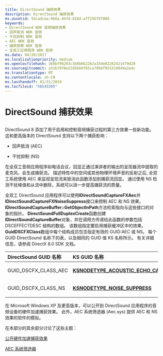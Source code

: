 ```yaml
---
title: DirectSound 捕获效果
description: DirectSound 捕获效果
ms.assetid: 5dcadcea-0b6a-447d-828d-a7f256f97088
keywords:
- DirectSound WDK 音频捕获效果
- 回声取消 WDK 音频
- 干扰抑制 WDK 音频
- AEC WDK 音频
- 捕获效果 WDK 音频
- 全双工应用程序 WDK 音频
ms.date: 04/20/2017
ms.localizationpriority: medium
ms.openlocfilehash: 360bf96203c3b8b0b22b2a33de02262421479d28
ms.sourcegitcommit: a33b7978e22d5bb9f65ca7056f955319049a2e4c
ms.translationtype: MT
ms.contentlocale: zh-CN
ms.lasthandoff: 01/31/2019
ms.locfileid: "56543395"
---
```

# <a name="directsound-capture-effects"></a>DirectSound 捕获效果


## <span id="directsound_capture_effects"></span><span id="DIRECTSOUND_CAPTURE_EFFECTS"></span>


DirectSound 8 添加了用于启用和控制音频捕获过程的第三方效果一些新功能。 这和更高版本的 DirectSound 支持以下两个捕获影响：

-   回声抵消 (AEC)

-   干扰抑制 (NS)

在全双工音频应用程序如电话会议，回显正通过演讲者的输出的呈现器流中提取的麦克风，会生成捕获流。 描述特性中的空间或其他物理环境声音的反射之后, 全双工系统使用 AEC 来监视呈现流来抵消此函数添加到捕获流回显。 通过使用 NS 检测干扰峰值和从流中删除，系统可以进一步提高捕获流的质量。

全双工 DirectSound 应用程序可以使用**IDirectSoundCaptureFXAec**并**IDirectSoundCaptureFXNoiseSuppress**接口来控制 AEC 和 NS 效果。 **IDirectSoundCaptureBuffer::GetObjectInPath**方法检索指向与这些接口的对象的指针。 **DirectSoundFullDuplexCreate**函数创建**IDirectSoundCaptureBuffer**对象，并在调用方传递给此函数的参数包括 DSCEFFECTDESC 结构的数组。 该数组指定要启用捕获缓冲区中的效果。 **GuidDSCFXClass**数组中每个结构成员包含指定有效的 GUID:AEC 或 NS。 每个 GUID DirectSound 名称下的表，以及相同的 GUID 值 KS 名称所示。 有关详细信息，请参阅 DirectX 8.0 SDK 文档。

<table>
<colgroup>
<col width="50%" />
<col width="50%" />
</colgroup>
<thead>
<tr class="header">
<th align="left">DirectSound GUID 名称</th>
<th align="left">KS GUID 名称</th>
</tr>
</thead>
<tbody>
<tr class="odd">
<td align="left"><p>GUID_DSCFX_CLASS_AEC</p></td>
<td align="left"><p><a href="https://msdn.microsoft.com/library/windows/hardware/ff537150" data-raw-source="[&lt;strong&gt;KSNODETYPE_ACOUSTIC_ECHO_CANCEL&lt;/strong&gt;](https://msdn.microsoft.com/library/windows/hardware/ff537150)"><strong>KSNODETYPE_ACOUSTIC_ECHO_CANCEL</strong></a></p></td>
</tr>
<tr class="even">
<td align="left"><p>GUID_DSCFX_CLASS_NS</p></td>
<td align="left"><p><a href="https://msdn.microsoft.com/library/windows/hardware/ff537182" data-raw-source="[&lt;strong&gt;KSNODETYPE_NOISE_SUPPRESS&lt;/strong&gt;](https://msdn.microsoft.com/library/windows/hardware/ff537182)"><strong>KSNODETYPE_NOISE_SUPPRESS</strong></a></p></td>
</tr>
</tbody>
</table>

 

在 Microsoft Windows XP 及更高版本，可以公开到 DirectSound 应用程序的音频设备的硬件加速捕获效果。 此外，AEC 系统筛选器 (Aec.sys) 提供 AEC 和 NS 效果的软件的模拟。

在本部分的其余部分讨论了这些主题：

[公开硬件加速捕获效果](exposing-hardware-accelerated-capture-effects.md)

[AEC 系统筛选器](aec-system-filter.md)

 

 





